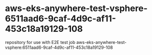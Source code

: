 # aws-eks-anywhere-test-vsphere-6511aad6-9caf-4d9c-af11-453c18a19129-108
repository for use with E2E test job aws-eks-anywhere-test-vsphere:6511aad6-9caf-4d9c-af11-453c18a19129-108
